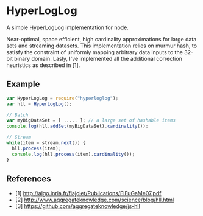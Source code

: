 HyperLogLog
==============

A simple HyperLogLog implementation for node.

Near-optimal, space efficient, high cardinality approximations for
large data sets and streaming datasets. This implementation relies on
murmur hash, to satisfy the constraint of uniformly mapping arbitrary
data inputs to the 32-bit binary domain. Lasly, I've implemented all
the additional correction heuristics as described in [1].

Example
-------
  ```javascript
  var HyperLogLog = require("hyperloglog");
  var hll = HyperLogLog();

  // Batch
  var myBigDataSet = [ ..... ]; // a large set of hashable items
  console.log(hll.addSet(myBigDataSet).cardinality());

  // Stream
  while(item = stream.next()) {
    hll.process(item);
    console.log(hll.process(item).cardinality());
  }
  ```

References
----------

  * [1] http://algo.inria.fr/flajolet/Publications/FlFuGaMe07.pdf
  * [2] http://www.aggregateknowledge.com/science/blog/hll.html
  * [3] https://github.com/aggregateknowledge/js-hll
